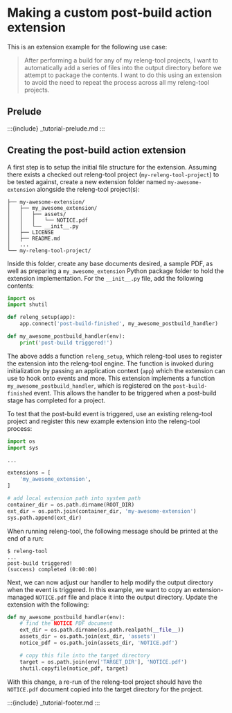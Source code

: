 # Making a custom post-build action extension

This is an extension example for the following use case:

> After performing a build for any of my releng-tool projects, I want to
> automatically add a series of files into the output directory before we
> attempt to package the contents. I want to do this using an extension to
> avoid the need to repeat the process across all my releng-tool projects.

## Prelude

:::{include} _tutorial-prelude.md
:::

## Creating the post-build action extension

A first step is to setup the initial file structure for the extension. Assuming
there exists a checked out releng-tool project (`my-releng-tool-project`) to
be tested against, create a new extension folder named `my-awesome-extension`
alongside the releng-tool project(s):

```
├── my-awesome-extension/
│   ├── my_awesome_extension/
│   │   ├── assets/
│   │   │   └── NOTICE.pdf
│   │   └── __init__.py
│   ├── LICENSE
│   ├── README.md
│   ...
└── my-releng-tool-project/
```

Inside this folder, create any base documents desired, a sample PDF, as well
as preparing a `my_awesome_extension` Python package folder to hold the
extension implementation. For the `__init__.py` file, add the following
contents:

```python
import os
import shutil

def releng_setup(app):
    app.connect('post-build-finished', my_awesome_postbuild_handler)

def my_awesome_postbuild_handler(env):
    print('post-build triggered!')
```

The above adds a function `releng_setup`, which releng-tool uses to register
the extension into the releng-tool engine. The function is invoked during
initialization by passing an application context (`app`) which the extension
can use to hook onto events and more. This extension implements a function
`my_awesome_postbuild_handler`, which is registered on the `post-build-finished`
event. This allows the handler to be triggered when a post-build stage has
completed for a project.

To test that the post-build event is triggered, use an existing releng-tool
project and register this new example extension into the releng-tool process:

```python
import os
import sys

...

extensions = [
    'my_awesome_extension',
]

# add local extension path into system path
container_dir = os.path.dirname(ROOT_DIR)
ext_dir = os.path.join(container_dir, 'my-awesome-extension')
sys.path.append(ext_dir)
```

When running releng-tool, the following message should be printed at the end of
a run:

```shell-session
$ releng-tool
...
post-build triggered!
(success) completed (0:00:00)
```

Next, we can now adjust our handler to help modify the output directory
when the event is triggered. In this example, we want to copy an
extension-managed `NOTICE.pdf` file and place it into the output directory.
Update the extension with the following:

```python
def my_awesome_postbuild_handler(env):
    # find the NOTICE PDF document
    ext_dir = os.path.dirname(os.path.realpath(__file__))
    assets_dir = os.path.join(ext_dir, 'assets')
    notice_pdf = os.path.join(assets_dir, 'NOTICE.pdf')

    # copy this file into the target directory
    target = os.path.join(env['TARGET_DIR'], 'NOTICE.pdf')
    shutil.copyfile(notice_pdf, target)
```

With this change, a re-run of the releng-tool project should have the
`NOTICE.pdf` document copied into the target directory for the project.

:::{include} _tutorial-footer.md
:::

